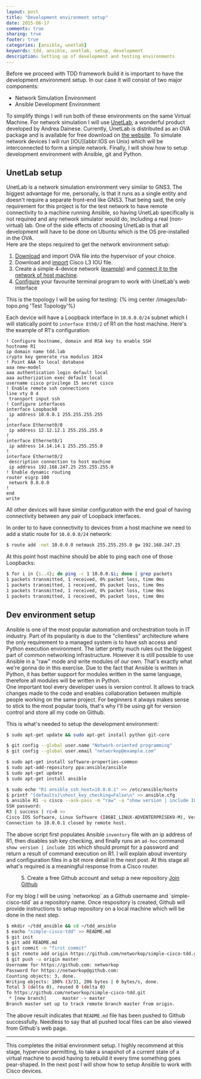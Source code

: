 ```yaml
---
layout: post
title: "Development environment setup"
date: 2015-06-17
comments: true
sharing: true
footer: true
categories: [ansible, unetlab]
keywords: tdd, ansible, unetlab, setup, development
description: Setting up of development and testing environments
---
```

Before we proceed with TDD framework build it is important to have the development environment setup. In our case it will consist of two major components:

* Network Simulation Environment
* Ansible Development Environment

To simplify things I will run both of these environments on the same Virtual Machine. For network simulation I will use [UnetLab](http://www.unetlab.com/), a wonderful product developed by Andrea Dainese. Currently, UnetLab is distributed as an OVA package and is available for free download on [the website](http://www.unetlab.com/download/). To simulate network devices I will run [IOU](abbr:IOS on Unix) which will be interconnected to form a simple network. Finally, I will show how to setup development environment with Ansible, git and Python.
<!--more-->

## UnetLab setup
UnetLab is a network simulation environment very similar to GNS3. The biggest advantage for me, personally, is that it runs as a single entity and doesn't require a separate front-end like GNS3. That being said, the only requirement for this project is for the test network to have remote connectivity to a machine running Ansible, so having UnetLab specifically is not required and any network simulator would do, including a real (non-virtual) lab. One of the side effects of choosing UnetLab is that all development will have to be done on Ubuntu which is the OS pre-installed in the OVA.  
Here are the steps required to get the network environment setup:

1. [Download](http://www.unetlab.com/download/) and import OVA file into the hypervisor of your choice.  
2. Download and [import](http://www.unetlab.com/2014/11/adding-cisco-iouiol-images/) Cisco L3 IOU file. 
3. Create a simple 4-device network ([example](http://www.unetlab.com/2014/11/create-the-first-lab/)) and [connect it to the network of host machine](http://www.unetlab.com/2014/11/using-cloud-devices/).
4. [Configure](http://www.unetlab.com/2015/03/url-telnet-ssh-vnc-integration-on-windows/) your favourite terminal program to work with UnetLab's web interface

This is the topology I will be using for testing:
{% img center /images/lab-topo.png 'Test Topology'%}

Each device will have a Loopback interface in `10.0.0.0/24` subnet which I will statically point to `interface Eth0/2` of R1 on the host machine. Here's the example of R1's configuration:

``` text Sample Router Configuration - R1
! Configure hostname, domain and RSA key to enable SSH
hostname R1
ip domain name tdd.lab
crypto key generate rsa modulus 1024
! Point AAA to local database
aaa new-model
aaa authentication login default local
aaa authorization exec default local
username cisco privilege 15 secret cisco
! Enable remote ssh connections
line vty 0 4
 transport input ssh
! Configure interfaces
interface Loopback0
 ip address 10.0.0.1 255.255.255.255
!
interface Ethernet0/0
 ip address 12.12.12.1 255.255.255.0
!
interface Ethernet0/1
 ip address 14.14.14.1 255.255.255.0
!
interface Ethernet0/2
 description connection to host machine
 ip address 192.168.247.25 255.255.255.0
! Enable dynamic routing
router eigrp 100
 network 0.0.0.0
!
end
write 
``` 

All other devices will have similar configuration with the end goal of having connectivity between any pair of Loopback interfaces.

In order to to have connectivity to devices from a host machine we need to add a static route for `10.0.0.0/24` network:

``` bash Adding a static route to test topology
$ route add -net 10.0.0.0 netmask 255.255.255.0 gw 192.168.247.25
``` 

At this point host machine should be able to ping each one of those Loopbacks:

``` bash Testing connectivity to test devices
$ for i in {1..4}; do ping -c 1 10.0.0.$i; done | grep packets
1 packets transmitted, 1 received, 0% packet loss, time 0ms
1 packets transmitted, 1 received, 0% packet loss, time 0ms
1 packets transmitted, 1 received, 0% packet loss, time 0ms
1 packets transmitted, 1 received, 0% packet loss, time 0ms
```

## Dev environment setup

Ansible is one of the most popular automation and orchestration tools in IT industry. Part of its popularity is due to the "clientless" architecture where
the only requirement to a managed system is to have ssh access and Python execution environment. The latter pretty much rules out the biggest part of common
networking infrastructure. However it is still possible to use Ansible in a "raw" mode and write modules of our own. That's exactly what we're gonna do in this exercise. 
Due to the fact that Ansible is written in Python, it has better support for modules written in the same language, therefore all modules will be written in Python.  
One important tool every developer uses is version control. It allows to track changes made to the code and enables collaboration between multiple 
people working on the same project. For beginners it always makes sense to stick to the most popular tools, that's why I'll be using git for version control and store all my code on Github.  
    
This is what's needed to setup the development environment:

``` bash 1. Install Python and git packages
$ sudo apt-get update && sudo apt-get install python git-core
```  

``` bash 2. Initialise global git settings
$ git config --global user.name "Network-oriented programming"
$ git config --global user.email "networkop@example.com"
```  

``` bash 3. Install Ansible http://docs.ansible.com/intro_installation.html Ansible Installation
$ sudo apt-get install software-properties-common
$ sudo apt-add-repository ppa:ansible/ansible
$ sudo apt-get update
$ sudo apt-get install ansible
```  

``` bash 4. Test Ansible connectivity to our network topology
$ sudo echo "R1 ansible_ssh_host=10.0.0.1" >> /etc/ansible/hosts
$ printf "[defaults]\nhost_key_checking=False\n" >> ansible.cfg
$ ansible R1 -u cisco --ask-pass -m "raw" -a "show version | include IOS"
SSH password:
R3 | success | rc=0 >>
Cisco IOS Software, Linux Software (I86BI_LINUX-ADVENTERPRISEK9-M), Version 15.4(1)T, DEVELOPMENT TEST SOFTWARE
Connection to 10.0.0.1 closed by remote host.
```

The above script first populates Ansible `inventory` file with an ip address of R1, then disables ssh key checking,
 and finally runs an `ad-hoc` command `show version | include IOS` which should prompt for a password and return a result of command execution on R1.
 I will explain about inventory and configuration files in a bit more detail in the next post. At this stage all what's required is a meaningful response from a Cisco router.  
 
<figure class='code'><figcaption><span>
5. Create a free Github account and setup a new repository
</span><a href='https://github.com/join'>Join Github</a></figcaption><div class="highlight">
</figure>
For my blog I will be using `networkop` as a Github username and `simple-cisco-tdd` as a repository name. 
Once respository is created, Github will provide instructions to setup repository on a local machine which will be done in the next step.  

``` bash 6. Setup a project directory and initialise git
$ mkdir ~/tdd_ansible && cd ~/tdd_ansible
$ eacho "simple-cisco-tdd" >> README.md
$ git init
$ git add README.md
$ git commit -m "first commit"
$ git remote add origin https://github.com/networkop/simple-cisco-tdd.git
$ git push -u origin master
Username for https://github.com: networkop
Password for https://networkop@github.com:
Counting objects: 3, done.
Writing objects: 100% (3/3), 206 bytes | 0 bytes/s, done.
Total 3 (delta 0), reused 0 (delta 0)
To https://github.com/networkop/simple-cisco-tdd.git
 * [new branch]      master -> master
Branch master set up to track remote branch master from origin.
```
 
The above result indicates that `README.md` file has been pushed to Github successfully. Needless to say that all pushed local files can be also viewed from Github's web page.  


 * * *

This completes the initial environment setup. I highly recommend at this stage, hypervisor permitting, to take a snapshot of a current state of a virtual machine to avoid having to rebuild it every time something goes pear-shaped.
In the next post I will show how to setup Ansible to work with Cisco devices.
